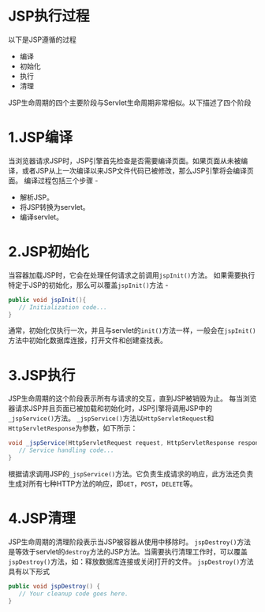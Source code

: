 # JSP执行过程
以下是JSP遵循的过程 
* 编译
* 初始化
* 执行
* 清理

JSP生命周期的四个主要阶段与Servlet生命周期非常相似。以下描述了四个阶段 

# 1.JSP编译
当浏览器请求JSP时，JSP引擎首先检查是否需要编译页面。如果页面从未被编译，或者JSP从上一次编译以来JSP文件代码已被修改，那么JSP引擎将会编译页面。
编译过程包括三个步骤 -
* 解析JSP。
* 将JSP转换为servlet。
* 编译servlet。

# 2.JSP初始化
当容器加载JSP时，它会在处理任何请求之前调用`jspInit()`方法。 如果需要执行特定于JSP的初始化，那么可以覆盖`jspInit()`方法 -
~~~java
public void jspInit(){
   // Initialization code...
}
~~~
通常，初始化仅执行一次，并且与servlet的`init()`方法一样，一般会在`jspInit()`方法中初始化数据库连接，打开文件和创建查找表。

# 3.JSP执行
JSP生命周期的这个阶段表示所有与请求的交互，直到JSP被销毁为止。
每当浏览器请求JSP并且页面已被加载和初始化时，JSP引擎将调用JSP中的`_jspService()`方法。
`_jspService()`方法以`HttpServletRequest`和`HttpServletResponse`为参数，如下所示：
~~~java
void _jspService(HttpServletRequest request, HttpServletResponse response) {
   // Service handling code...
}
~~~
根据请求调用JSP的`_jspService()`方法。它负责生成请求的响应，此方法还负责生成对所有七种HTTP方法的响应，即`GET`，`POST`，`DELETE`等。

# 4.JSP清理
JSP生命周期的清理阶段表示当JSP被容器从使用中移除时。
`jspDestroy()`方法是等效于servlet的`destroy`方法的JSP方法。当需要执行清理工作时，可以覆盖`jspDestroy()`方法，如：释放数据库连接或关闭打开的文件。
`jspDestroy()`方法具有以下形式 
~~~java
public void jspDestroy() {
   // Your cleanup code goes here.
}
~~~
